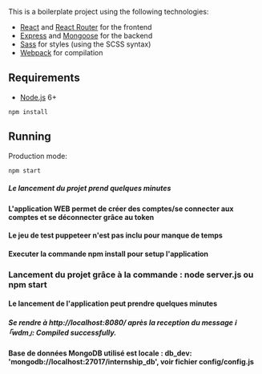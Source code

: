 
This is a boilerplate project using the following technologies:
- [React](https://facebook.github.io/react/) and [React Router](https://reacttraining.com/react-router/) for the frontend
- [Express](http://expressjs.com/) and [Mongoose](http://mongoosejs.com/) for the backend
- [Sass](http://sass-lang.com/) for styles (using the SCSS syntax)
- [Webpack](https://webpack.github.io/) for compilation


## Requirements

- [Node.js](https://nodejs.org/en/) 6+

```shell
npm install
```


## Running


Production mode:

```shell
npm start
```


##### Le lancement du projet prend quelques minutes ########

#### L'application WEB permet de créer des comptes/se connecter aux comptes et se déconnecter grâce au token #######

#### Le jeu de test puppeteer n'est pas inclu pour manque de temps #####

#### Executer la commande npm install pour setup l'application ######


### Lancement du projet grâce à la commande : node server.js ou npm start ####


#### Le lancement de l'application peut prendre quelques minutes ######


##### Se rendre à http://localhost:8080/ après la reception du message ℹ ｢wdm｣: Compiled successfully. #####



#### Base de données MongoDB utilisé est locale :   db_dev: 'mongodb://localhost:27017/internship_db', voir fichier config/config.js ######




